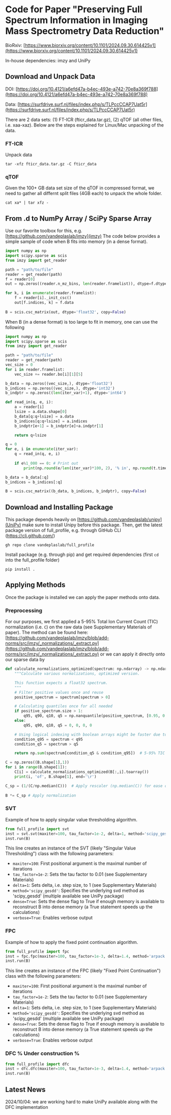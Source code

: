 # Code for Paper "Preserving Full Spectrum Information in Imaging Mass Spectrometry Data Reduction"

BioRxiv: [https://www.biorxiv.org/content/10.1101/2024.09.30.614425v1](https://www.biorxiv.org/content/10.1101/2024.09.30.614425v1)

In-house dependencies: imzy and UniPy

## Download and Unpack Data
DOI: [https://doi.org/10.4121/a6efd47a-b4ec-493e-a742-70e8a369f788](https://doi.org/10.4121/a6efd47a-b4ec-493e-a742-70e8a369f788)

Data: [https://surfdrive.surf.nl/files/index.php/s/TLPccCCAP7Uat5r](https://surfdrive.surf.nl/files/index.php/s/TLPccCCAP7Uat5r)

There are 2 data sets: (1) FT-ICR (fticr_data.tar.gz), (2) qTOF (all other files, i.e. xaa-xaz). Below are the steps explained for Linux/Mac unpacking of the data.

### FT-ICR
Unpack data
```
tar -xfz fticr_data.tar.gz -C fticr_data
```

### qTOF
Given the 100+ GB data set size of the qTOF in compressed format, we need to gather all differnt split files (4GB each) to unpack the whole folder.
```
cat xa* | tar xfz -
```

## From .d to NumPy Array / SciPy Sparse Array
Use our favorite toolbox for this, e.g. [https://github.com/vandeplaslab/imzy](imzy)
The code below provides a simple sample of code when B fits into memory (in a dense format).

```python
import numpy as np
import scipy.sparse as scis
from imzy import get_reader

path = "path/to/file"
reader = get_reader(path)
f = reader[0]
out = np.zeros((reader.n_mz_bins, len(reader.framelist)), dtype=f.dtype)

for k, i in enumerate(reader.framelist):
    f = reader[i]._init_csc()
    out[f.indices, k] = f.data    
    
B = scis.csc_matrix(out, dtype='float32', copy=False)
```

When B (in a dense format) is too large to fit in memory, one can use the following
```python
import numpy as np
import scipy.sparse as scis
from imzy import get_reader

path = "path/to/file"
reader = get_reader(path)
vec_size = 0
for i in reader.framelist:
    vec_size += reader.bo[i][1][5]

b_data = np.zeros((vec_size,), dtype='float32')
b_indices = np.zeros((vec_size,), dtype='int32')
b_indptr = np.zeros((len(iter_var)+1), dtype='int64')

def read_in(q, e, i):
    a = reader[i]
    lsize = a.data.shape[0]
    b_data[q:q+lsize] = a.data
    b_indices[q:q+lsize] = a.indices
    b_indptr[e+1] = b_indptr[e]+a.indptr[1]

    return q+lsize

q = 0
for e, i in enumerate(iter_var):
    q = read_in(q, e, i)
    
    if e%1_000 == 0: # Print out
        print(np.round(e/len(iter_var)*100, 2), '% in', np.round(t.time()-tic), 's', end='\r')

b_data = b_data[:q]
b_indices = b_indices[:q]

B = scis.csc_matrix((b_data, b_indices, b_indptr), copy=False)
```


## Download and Installing Package
This package depends heavily on [https://github.com/vandeplaslab/unipy](UniPy) make sure to install Unipy before this package. Then, get the latest package version of full_profile, e.g. through GitHub CLI (https://cli.github.com/)
```
gh repo clone vandeplaslab/full_profile
```
Install package (e.g. through pip) and get required dependencies (first ```cd``` into the full_profile folder)
```
pip install .
```

## Applying Methods
Once the package is installed we can apply the paper methods onto data.

### Preprocessing
For our purposes, we first applied a 5-95% Total Ion Current Count (TIC) normalization (i.e. ```C```) on the raw data (see Supplementary Materials of paper). The method can be found here: [https://github.com/vandeplaslab/imzy/blob/add-norms/src/imzy/_normalizations/_extract.py](https://github.com/vandeplaslab/imzy/blob/add-norms/src/imzy/_normalizations/_extract.py) or we can apply it directly onto our sparse data by
```python
def calculate_normalizations_optimized(spectrum: np.ndarray) -> np.ndarray:
    """Calculate various normalizations, optimized version.

    This function expects a float32 spectrum.
    """
    # Filter positive values once and reuse
    positive_spectrum = spectrum[spectrum > 0]

    # Calculating quantiles once for all needed
    if positive_spectrum.size > 1:
        q95, q90, q10, q5 = np.nanquantile(positive_spectrum, [0.95, 0.9, 0.1, 0.05])
    else:
        q95, q90, q10, q5 = 0, 0, 0, 0

    # Using logical indexing with boolean arrays might be faster due to numba optimization
    condition_q95 = spectrum < q95
    condition_q5 = spectrum > q5

    return np.sum(spectrum[condition_q5 & condition_q95])  # 5-95% TIC

C = np.zeros((B.shape[1],1))
for i in range(B.shape[1]):
    C[i] = calculate_normalizations_optimized(B[:,i].toarray())
    print(i, 'of', B.shape[1], end='\r')

C_sp = (1/(C/np.median(C)))  # Apply rescaler (np.median(C)) for ease of visualization
 
B *= C_sp # Apply normalization
```


### SVT
Example of how to apply singular value thresholding algorithm.
```Python
from full_profile import svt
inst = svt.svt(maxiter=100, tau_factor=1e-2, delta=1, method='scipy_gesdd', dense=True, verbose=True)
inst.run(B)
```

This line creates an instance of the SVT (likely "Singular Value Thresholding") class with the following parameters:

- ```maxiter=100```: First positional argument is the maximal number of iterations 
- ```tau_factor=1e-2```: Sets the tau factor to 0.01 (see Supplementary Materials)
- ```delta=1```: Sets delta, i.e. step size, to 1 (see Supplementary Materials)
- ```method='scipy_gesdd'```: Specifies the underlying svd method as 'scipy_gesdd' (multiple available see UniPy package)
- ```dense=True```: Sets the dense flag to True if enough memory is available to reconstruct B into dense memory (a True statement speeds up the calculations)
- ```verbose=True```: Enables verbose output

### FPC
Example of how to apply the fixed point continuation algorithm.
```Python
from full_profile import fpc
inst = fpc.fpc(maxiter=100, tau_factor=1e-3, delta=1.4, method='arpack', verbose=True)
inst.run(B)
```
This line creates an instance of the FPC (likely "Fixed Point Continuation") class with the following parameters:
- ```maxiter=100```: First positional argument is the maximal number of iterations 
- ```tau_factor=1e-2```: Sets the tau factor to 0.01 (see Supplementary Materials)
- ```delta=1```: Sets delta, i.e. step size, to 1 (see Supplementary Materials)
- ```method='scipy_gesdd'```: Specifies the underlying svd method as 'scipy_gesdd' (multiple available see UniPy package)
- ```dense=True```: Sets the dense flag to True if enough memory is available to reconstruct B into dense memory (a True statement speeds up the calculations)
- ```verbose=True```: Enables verbose output


### DFC % Under construction %
```Python
from full_profile import dfc
inst = dfc.dfc(maxiter=100, tau_factor=1e-3, delta=1.4, method='arpack', verbose=True)
inst.run(B)
```

## Latest News
2024/10/04: we are working hard to make UniPy available along with the DFC implementation
